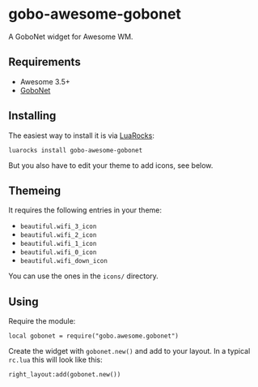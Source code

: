 gobo-awesome-gobonet
====================

A GoboNet widget for Awesome WM.

Requirements
------------

* Awesome 3.5+
* [GoboNet](http://github.com/gobolinux/GoboNet)

Installing
----------

The easiest way to install it is via [LuaRocks](https://luarocks.org):


```
luarocks install gobo-awesome-gobonet
```

But you also have to edit your theme to add icons, see below.

Themeing
--------

It requires the following entries in your theme:

* `beautiful.wifi_3_icon`
* `beautiful.wifi_2_icon`
* `beautiful.wifi_1_icon`
* `beautiful.wifi_0_icon`
* `beautiful.wifi_down_icon`

You can use the ones in the `icons/` directory.

Using
-----

Require the module:


```
local gobonet = require("gobo.awesome.gobonet")
```

Create the widget with `gobonet.new()` and add to your layout.
In a typical `rc.lua` this will look like this:


```
right_layout:add(gobonet.new())
```

